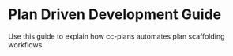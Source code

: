 # Plan Driven Development Guide

Use this guide to explain how cc-plans automates plan scaffolding workflows.

